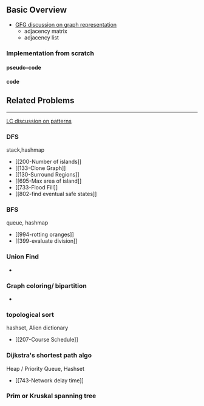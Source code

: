 ## Basic Overview
- [GFG discussion on graph representation](https://www.geeksforgeeks.org/graph-and-its-representations/)
	- adjacency matrix
	- adjacency list

### Implementation from scratch
#### pseudo-code

#### code

## Related Problems
---
[LC discussion on patterns](https://leetcode.com/discuss/study-guide/655708/Graph-For-Beginners-Problems-or-Pattern-or-Sample-Solutions)

### DFS
stack,hashmap
- [[200-Number of islands]]
- [[133-Clone Graph]]
- [[130-Surround Regions]]
- [[695-Max area of island]]
- [[733-Flood Fill]]
- [[802-find eventual safe states]]
### BFS
queue, hashmap
- [[994-rotting oranges]]
- [[399-evaluate division]]
### Union Find
-

### Graph coloring/ bipartition
- 
### topological sort
hashset, Alien dictionary
- [[207-Course Schedule]]

### Dijkstra's shortest path algo
Heap / Priority Queue, Hashset
- [[743-Network delay time]]
### Prim or Kruskal spanning tree




